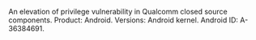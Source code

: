 An elevation of privilege vulnerability in Qualcomm closed source components. Product: Android. Versions: Android kernel. Android ID: A-36384691.